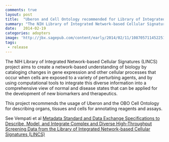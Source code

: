 ```yaml
---
comments: true
layout: post
title:  "Uberon and Cell Ontology recommended for Library of Integrated Network-based Cellular Signatures (LINCS)"
summary: "The NIH Library of Integrated Network-based Cellular Signatures (LINCS) project aims to create a network-based understanding of biology by cataloging changes in gene expression and other cellular processes that occur when cells are exposed to a variety of perturbing agents..."
date:   2014-02-19
categories: adopters
image: 'http://jbx.sagepub.com/content/early/2014/02/11/1087057114522514/F1.small.gif'
tags:
 - release
---
```


The NIH Library of Integrated Network-based Cellular Signatures
(LINCS) project aims to create a network-based understanding of
biology by cataloging changes in gene expression and other cellular
processes that occur when cells are exposed to a variety of perturbing
agents, and by using computational tools to integrate this diverse
information into a comprehensive view of normal and disease states
that can be applied for the development of new biomarkers and
therapeutics.

This project recommends the usage of Uberon and the OBO Cell Ontology
for describing organs, tissues and cells for annotating reagents and
assays.

See Vempati et al [Metadata Standard and Data Exchange Specifications
to Describe, Model, and Integrate Complex and Diverse High-Throughput
Screening Data from the Library of Integrated Network-based Cellular
Signatures
(LINCS)](http://jbx.sagepub.com/content/early/2014/02/11/1087057114522514.full)

